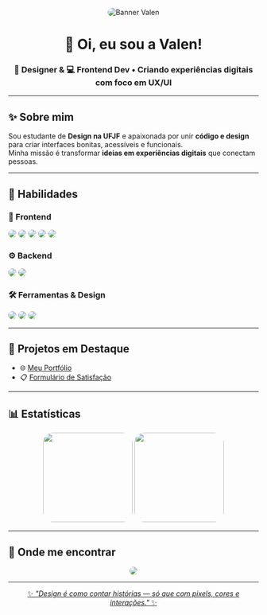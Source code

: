 <!-- Banner personalizado -->
<p align="center">
  <img src="[https://i.ibb.co/5MZ0kYk/github-banner.png](https://png.pngtree.com/background/20210710/original/pngtree-purple-ray-light-strip-minimalist-banner-background-picture-image_1051495.jpg)" alt="Banner Valen" style="border-radius: 20px;" />
</p>

<h1 align="center">💜 Oi, eu sou a Valen!</h1>
<h3 align="center">🎨 Designer & 💻 Frontend Dev • Criando experiências digitais com foco em UX/UI</h3>

---

## ✨ Sobre mim
Sou estudante de **Design na UFJF** e apaixonada por unir **código e design** para criar interfaces bonitas, acessíveis e funcionais.  
Minha missão é transformar **ideias em experiências digitais** que conectam pessoas.  

---

## 🚀 Habilidades

### 🎨 Frontend
<img src="https://img.shields.io/badge/HTML5-6C63FF?style=for-the-badge&logo=html5&logoColor=white" style="border-radius: 12px;"/>
<img src="https://img.shields.io/badge/CSS3-6C63FF?style=for-the-badge&logo=css3&logoColor=white" style="border-radius: 12px;"/>
<img src="https://img.shields.io/badge/JavaScript-6C63FF?style=for-the-badge&logo=javascript&logoColor=white" style="border-radius: 12px;"/>
<img src="https://img.shields.io/badge/React-6C63FF?style=for-the-badge&logo=react&logoColor=white" style="border-radius: 12px;"/>
<img src="https://img.shields.io/badge/WordPress-6C63FF?style=for-the-badge&logo=wordpress&logoColor=white" style="border-radius: 12px;"/>

### ⚙️ Backend
<img src="https://img.shields.io/badge/Node.js-6C63FF?style=for-the-badge&logo=node.js&logoColor=white" style="border-radius: 12px;"/>
<img src="https://img.shields.io/badge/Python-6C63FF?style=for-the-badge&logo=python&logoColor=white" style="border-radius: 12px;"/>

### 🛠️ Ferramentas & Design
<img src="https://img.shields.io/badge/Figma-6C63FF?style=for-the-badge&logo=figma&logoColor=white" style="border-radius: 12px;"/>
<img src="https://img.shields.io/badge/Git-6C63FF?style=for-the-badge&logo=git&logoColor=white" style="border-radius: 12px;"/>
<img src="https://img.shields.io/badge/VS%20Code-6C63FF?style=for-the-badge&logo=visual-studio-code&logoColor=white" style="border-radius: 12px;"/>

---

## 📌 Projetos em Destaque
- 🌐 [Meu Portfólio](https://valenveig.github.io)  
- 📋 [Formulário de Satisfação](https://valenveig.github.io/formulario-satisfacao)  

---

## 📊 Estatísticas
<p align="center">
  <img height="180em" src="https://github-readme-stats.vercel.app/api?username=valenveig&show_icons=true&theme=tokyonight&hide_border=true" style="border-radius: 20px;" />
  <img height="180em" src="https://github-readme-stats.vercel.app/api/top-langs/?username=valenveig&layout=compact&theme=tokyonight&hide_border=true" style="border-radius: 20px;" />
</p>

---

## 💌 Onde me encontrar
<p align="center">
  <a href="https://www.linkedin.com/in/valenveig/">
    <img src="https://img.shields.io/badge/LinkedIn-6C63FF?style=for-the-badge&logo=linkedin&logoColor=white" style="border-radius: 12px;" /> 
</p>

---

<p align="center">
  ✨ <em>"Design é como contar histórias — só que com pixels, cores e interações."</em> ✨
</p>
